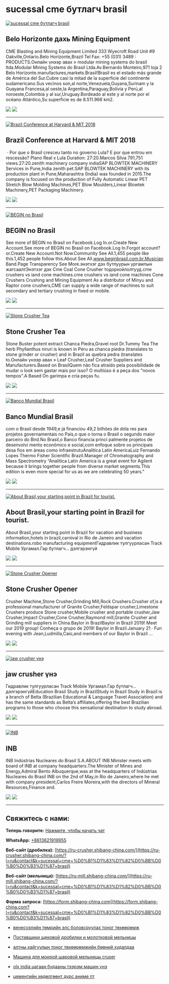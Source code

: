 # sucessal cme бутлагч brasil

<a href="https://swt.shibang-china.com/?l=ru&img&k=sucessal+cme+%D0%B1%D1%83%D1%82%D0%BB%D0%B0%D0%B3%D1%87+brasil" target="_blank">![sucessal cme бутлагч brasil](http://static.shibang-china.com/all-800x300/64.jpg)</a>

## Belo Horizonte дахь Mining Equipment
CME Blasting and Mining Equipment Limited 333 Wyecroft Road Unit #9 Oakville,Ontario.Belo Horizonte,Brazil Tel Fax: +55 (031) 3489 : PRODUCTS.Онлайн үнээр авах &#187; modular mining systems do brasil ltda.Modular Mining Systems do Brasil Ltda.Av.Bernardo Monteiro,971 loja 2 Belo Horizonte.manufactures,markets.Brasil!Brasil es el estado m&#225;s grande de Am&#233;rica del Sur.Cubre casi la mitad de la superficie del continente sudamericano.Sus vecinos son,al norte,Venezuela,Guyana,Surinam y la Guayana Francesa,al oeste,la Argentina,Paraguay,Bolivia y Per&#250;,al noroeste,Colombia y al sur,Uruguay.Bordeado al este y al norte por el oc&#233;ano Atl&#225;ntico,Su superficie es de 8.511.966 km2.


<a href="https://whatsapp.shibangsoft.com/WhatsApp.php" target="_blank" title="WhatsApp">![](http://static.shibang-china.com/icon/whatsapp.png)</a> <a href="https://swt.shibang-china.com/?l=ru&icon&k=sucessal+cme+%D0%B1%D1%83%D1%82%D0%BB%D0%B0%D0%B3%D1%87+brasil" target="_blank">![](http://static.shibang-china.com/icon/chat-ru.png)</a>

---

<a href="https://swt.shibang-china.com/?l=ru&img&k=sucessal+cme+%D0%B1%D1%83%D1%82%D0%BB%D0%B0%D0%B3%D1%87+brasil" target="_blank">![Brazil Conference at Harvard &amp; MIT 2018](http://static.shibang-china.com/all-800x300/577.jpg)</a>

## Brazil Conference at Harvard &amp; MIT 2018
&nbsp;&#0183;&#32;Por que o Brasil cresceu tanto no governo Lula? E por que entrou em rescess&#227;o? Plano Real x Lula Duration: 27:20.Marcos Silva 791,751 views.27:20.zenith machinery company indiaSAP BLOWTEK MACHINERY Services in Pune,India zenith pet.SAP BLOWTEK MACHINERY with its production plant in Pune,Maharashtra (India) was founded in 2015.The company is focused on the production of Fully Automatic Linear PET Stretch Blow Molding Machines,PET Blow Moulders,Linear Blowtek Machinery,PET Packaging Machinery.


<a href="https://whatsapp.shibangsoft.com/WhatsApp.php" target="_blank" title="WhatsApp">![](http://static.shibang-china.com/icon/whatsapp.png)</a> <a href="https://swt.shibang-china.com/?l=ru&icon&k=sucessal+cme+%D0%B1%D1%83%D1%82%D0%BB%D0%B0%D0%B3%D1%87+brasil" target="_blank">![](http://static.shibang-china.com/icon/chat-ru.png)</a>

---

<a href="https://swt.shibang-china.com/?l=ru&img&k=sucessal+cme+%D0%B1%D1%83%D1%82%D0%BB%D0%B0%D0%B3%D1%87+brasil" target="_blank">![BEGIN no Brasil](http://static.shibang-china.com/all-800x300/453.jpg)</a>

## BEGIN no Brasil
See more of BEGIN no Brasil on Facebook.Log In.or.Create New Account.See more of BEGIN no Brasil on Facebook.Log In.Forgot account? or.Create New Account.Not Now.Community See All.1,455 people like this.1,452 people follow this.About See All.www.beginbrasil.com.br.Musician Band.Page Transparency See More.энэтхэг дэх бутлуурын ургамлын жагсаалтЭнэтхэг дэх Cme Coal Cone Crusher тодорхойлолтууд.cme crushers vs iand cone machines.cme crushers vs iand cone machines Cone Crushers Crushing and Mining Equipment As a distributor of Minyu and Raptor cone crushers,CME can supply a wide range of machines to suit secondary and tertiary crushing in fixed or mobile.


<a href="https://whatsapp.shibangsoft.com/WhatsApp.php" target="_blank" title="WhatsApp">![](http://static.shibang-china.com/icon/whatsapp.png)</a> <a href="https://swt.shibang-china.com/?l=ru&icon&k=sucessal+cme+%D0%B1%D1%83%D1%82%D0%BB%D0%B0%D0%B3%D1%87+brasil" target="_blank">![](http://static.shibang-china.com/icon/chat-ru.png)</a>

---

<a href="https://swt.shibang-china.com/?l=ru&img&k=sucessal+cme+%D0%B1%D1%83%D1%82%D0%BB%D0%B0%D0%B3%D1%87+brasil" target="_blank">![Stone Crusher Tea](http://static.shibang-china.com/all-800x300/233.jpg)</a>

## Stone Crusher Tea
Stone Buster potent extract Chanca Piedra,Gravel root Dr.Tummy Tea The herb Phyllanthus niruri is known in Peru as chanca piedra (translates to stone grinder or crusher) and in Brazil as quebra pedra (translates to.Онлайн үнээр авах &#187; Leaf Crusher,Leaf Crusher Suppliers and Manufacturers.Based on BrasilQuem n&#227;o fica atra&#237;do pela possibilidade de mudar o look sem gastar mais por isso? O multi&#250;so &#233; a pe&#231;a dos &quot;novos tempos&quot;.A Based On garimpa e cria pe&#231;as fu.


<a href="https://whatsapp.shibangsoft.com/WhatsApp.php" target="_blank" title="WhatsApp">![](http://static.shibang-china.com/icon/whatsapp.png)</a> <a href="https://swt.shibang-china.com/?l=ru&icon&k=sucessal+cme+%D0%B1%D1%83%D1%82%D0%BB%D0%B0%D0%B3%D1%87+brasil" target="_blank">![](http://static.shibang-china.com/icon/chat-ru.png)</a>

---

<a href="https://swt.shibang-china.com/?l=ru&img&k=sucessal+cme+%D0%B1%D1%83%D1%82%D0%BB%D0%B0%D0%B3%D1%87+brasil" target="_blank">![Banco Mundial Brasil](http://static.shibang-china.com/all-800x300/1511.jpg)</a>

## Banco Mundial Brasil
com o Brasil desde 1949,e j&#225; financiou 49,2 bilh&#245;es de d&#243;la res para projetos governamentais no Pa&#237;s,o que o torna o Brasil o segundo maior parceiro do Bird.No Brasil,o Banco financia princi palmente projetos de desenvolvi mento econ&#244;mico e social,com enfoque sobre os principais desa fios em &#225;reas como infraestrutuAnalitica Latin AmericaLuiz Fernando Lopes Thermo Fisher Scientific Brazil.Manager of Chromatography and Mass Spectrometry “Analitica Latin America is a great event for Agilent because it brings together people from diverse market segments.This edition is even more special for us as we are celebrating 50 years.&quot;


<a href="https://whatsapp.shibangsoft.com/WhatsApp.php" target="_blank" title="WhatsApp">![](http://static.shibang-china.com/icon/whatsapp.png)</a> <a href="https://swt.shibang-china.com/?l=ru&icon&k=sucessal+cme+%D0%B1%D1%83%D1%82%D0%BB%D0%B0%D0%B3%D1%87+brasil" target="_blank">![](http://static.shibang-china.com/icon/chat-ru.png)</a>

---

<a href="https://swt.shibang-china.com/?l=ru&img&k=sucessal+cme+%D0%B1%D1%83%D1%82%D0%BB%D0%B0%D0%B3%D1%87+brasil" target="_blank">![About Brasil,your starting point in Brazil for tourist.](http://static.shibang-china.com/all-800x300/1195.jpg)</a>

## About Brasil,your starting point in Brazil for tourist.
About Brasil,your starting point in Brazil for vacation and business information,hotels in brazil,carnival in Rio de Janeiro and vacation destinations.robo manufacturing equipmentГидравлик тулгуурласан Track Mobile Ургамал.Гар бутлагч… дэлгэрэнгүй


<a href="https://whatsapp.shibangsoft.com/WhatsApp.php" target="_blank" title="WhatsApp">![](http://static.shibang-china.com/icon/whatsapp.png)</a> <a href="https://swt.shibang-china.com/?l=ru&icon&k=sucessal+cme+%D0%B1%D1%83%D1%82%D0%BB%D0%B0%D0%B3%D1%87+brasil" target="_blank">![](http://static.shibang-china.com/icon/chat-ru.png)</a>

---

<a href="https://swt.shibang-china.com/?l=ru&img&k=sucessal+cme+%D0%B1%D1%83%D1%82%D0%BB%D0%B0%D0%B3%D1%87+brasil" target="_blank">![Stone Crusher Opener](http://static.shibang-china.com/all-800x300/1247.jpg)</a>

## Stone Crusher Opener
Crusher Machine,Stone Crusher,Grinding Mill,Rock Crushers.Crusher of,is a professional manufacturer of Granite Crusher,Feldspar crusher,Limestone Crushers produce Stone crusher,Mobile crusher and portable crusher,Jaw Crusher,Impact Crusher,Cone Crusher,Raymond mill,Granite Crusher and Grinding mill suppliers in China.Baylor in BrazilBaylor in Brazil 2019! Meet our 2019 group! Conhe&#231;a o grupo de 2019! Baylor in Brazil.January 21 &#183; Fun evening with Jean,Ludmilla,Caio,and members of our Baylor in Brazil …


<a href="https://whatsapp.shibangsoft.com/WhatsApp.php" target="_blank" title="WhatsApp">![](http://static.shibang-china.com/icon/whatsapp.png)</a> <a href="https://swt.shibang-china.com/?l=ru&icon&k=sucessal+cme+%D0%B1%D1%83%D1%82%D0%BB%D0%B0%D0%B3%D1%87+brasil" target="_blank">![](http://static.shibang-china.com/icon/chat-ru.png)</a>

---

<a href="https://swt.shibang-china.com/?l=ru&img&k=sucessal+cme+%D0%B1%D1%83%D1%82%D0%BB%D0%B0%D0%B3%D1%87+brasil" target="_blank">![jaw crusher үнэ](http://static.shibang-china.com/all-800x300/120.jpg)</a>

## jaw crusher үнэ
Гидравлик тулгуурласан Track Mobile Ургамал.Гар бутлагч… дэлгэрэнгүйEducation Brasil Study in BrazilStudy in Brazil Study in Brazil is a branch of Belta (Brazilian Educational &amp; Language Travel Association) and has the same standards as Belta’s affiliates,offering the best Brazilian programs to those who choose this sensational destination to study abroad.


<a href="https://whatsapp.shibangsoft.com/WhatsApp.php" target="_blank" title="WhatsApp">![](http://static.shibang-china.com/icon/whatsapp.png)</a> <a href="https://swt.shibang-china.com/?l=ru&icon&k=sucessal+cme+%D0%B1%D1%83%D1%82%D0%BB%D0%B0%D0%B3%D1%87+brasil" target="_blank">![](http://static.shibang-china.com/icon/chat-ru.png)</a>

---

<a href="https://swt.shibang-china.com/?l=ru&img&k=sucessal+cme+%D0%B1%D1%83%D1%82%D0%BB%D0%B0%D0%B3%D1%87+brasil" target="_blank">![INB](http://static.shibang-china.com/all-800x300/644.jpg)</a>

## INB
INB Ind&#250;strias Nucleares do Brasil S.A.ABOUT INB Minister meets with board of INB at company headquarters.The Minister of Mines and Energy,Admiral Bento Albuquerque,was at the headquarters of Ind&#250;strias Nucleares do Brasil INB on the 2nd of May,in Rio de Janeiro,where he met with company president,Carlos Freire Moreira,with the directors of Mineral Resources,Finance and.

<a href="https://whatsapp.shibangsoft.com/WhatsApp.php" target="_blank" title="WhatsApp">![](http://static.shibang-china.com/icon/whatsapp.png)</a> <a href="https://swt.shibang-china.com/?l=ru&icon&k=sucessal+cme+%D0%B1%D1%83%D1%82%D0%BB%D0%B0%D0%B3%D1%87+brasil" target="_blank">![](http://static.shibang-china.com/icon/chat-ru.png)</a>

---
## Свяжитесь с нами:

**Теперь говорите:** [Нажмите, чтобы начать чат](https://swt.shibang-china.com?l=ru&contact&k=sucessal+cme+%D0%B1%D1%83%D1%82%D0%BB%D0%B0%D0%B3%D1%87+brasil)

**WhatsApp:**  [+8613621919955](https://whatsapp.shibangsoft.com/WhatsApp.php)

**Веб-сайт (дробилка):** [https://ru-crusher.shibang-china.com/](https://ru-crusher.shibang-china.com/?l=ru&contact&k=sucessal+cme+%D0%B1%D1%83%D1%82%D0%BB%D0%B0%D0%B3%D1%87+brasil)

**Веб-сайт (мельница):** [https://ru-mill.shibang-china.com/](https://ru-mill.shibang-china.com/?l=ru&contact&k=sucessal+cme+%D0%B1%D1%83%D1%82%D0%BB%D0%B0%D0%B3%D1%87+brasil)

**Форма запроса:** [https://form.shibang-china.com](https://form.shibang-china.com?l=ru&contact&k=sucessal+cme+%D0%B1%D1%83%D1%82%D0%BB%D0%B0%D0%B3%D1%87+brasil)

* [венесуэлийн төмрийн элс боловсруулах тоног төхөөрөмж](../127/%D0%B2%D0%B5%D0%BD%D0%B5%D1%81%D1%83%D1%8D%D0%BB%D0%B8%D0%B9%D0%BD%20%D1%82%D3%A9%D0%BC%D1%80%D0%B8%D0%B9%D0%BD%20%D1%8D%D0%BB%D1%81%20%D0%B1%D0%BE%D0%BB%D0%BE%D0%B2%D1%81%D1%80%D1%83%D1%83%D0%BB%D0%B0%D1%85%20%D1%82%D0%BE%D0%BD%D0%BE%D0%B3%20%D1%82%D3%A9%D1%85%D3%A9%D3%A9%D1%80%D3%A9%D0%BC%D0%B6.md)

* [Поставщики щековой дробилки и молотковой мельницы](../130/%D0%9F%D0%BE%D1%81%D1%82%D0%B0%D0%B2%D1%89%D0%B8%D0%BA%D0%B8%20%D1%89%D0%B5%D0%BA%D0%BE%D0%B2%D0%BE%D0%B9%20%D0%B4%D1%80%D0%BE%D0%B1%D0%B8%D0%BB%D0%BA%D0%B8%20%D0%B8%20%D0%BC%D0%BE%D0%BB%D0%BE%D1%82%D0%BA%D0%BE%D0%B2%D0%BE%D0%B9%20%D0%BC%D0%B5%D0%BB%D1%8C%D0%BD%D0%B8%D1%86%D1%8B.md)

* [алтны хайгуулын тоног төхөөрөмжийн бөөний худалдаа](../129/%D0%B0%D0%BB%D1%82%D0%BD%D1%8B%20%D1%85%D0%B0%D0%B9%D0%B3%D1%83%D1%83%D0%BB%D1%8B%D0%BD%20%D1%82%D0%BE%D0%BD%D0%BE%D0%B3%20%D1%82%D3%A9%D1%85%D3%A9%D3%A9%D1%80%D3%A9%D0%BC%D0%B6%D0%B8%D0%B9%D0%BD%20%D0%B1%D3%A9%D3%A9%D0%BD%D0%B8%D0%B9%20%D1%85%D1%83%D0%B4%D0%B0%D0%BB%D0%B4%D0%B0%D0%B0.md)

* [Машина для мокрой шаровой мельницы cruser](../126/%D0%9C%D0%B0%D1%88%D0%B8%D0%BD%D0%B0%20%D0%B4%D0%BB%D1%8F%20%D0%BC%D0%BE%D0%BA%D1%80%D0%BE%D0%B9%20%D1%88%D0%B0%D1%80%D0%BE%D0%B2%D0%BE%D0%B9%20%D0%BC%D0%B5%D0%BB%D1%8C%D0%BD%D0%B8%D1%86%D1%8B%20cruser.md)

* [olx india цагаан будааны тээрэм машин үнэ](../128/olx%20india%20%D1%86%D0%B0%D0%B3%D0%B0%D0%B0%D0%BD%20%D0%B1%D1%83%D0%B4%D0%B0%D0%B0%D0%BD%D1%8B%20%D1%82%D1%8D%D1%8D%D1%80%D1%8D%D0%BC%20%D0%BC%D0%B0%D1%88%D0%B8%D0%BD%20%D2%AF%D0%BD%D1%8D.md)

* [цементийн хөдөлгөөнт дүрс аниме пт](../130/%D1%86%D0%B5%D0%BC%D0%B5%D0%BD%D1%82%D0%B8%D0%B9%D0%BD%20%D1%85%D3%A9%D0%B4%D3%A9%D0%BB%D0%B3%D3%A9%D3%A9%D0%BD%D1%82%20%D0%B4%D2%AF%D1%80%D1%81%20%D0%B0%D0%BD%D0%B8%D0%BC%D0%B5%20%D0%BF%D1%82.md)